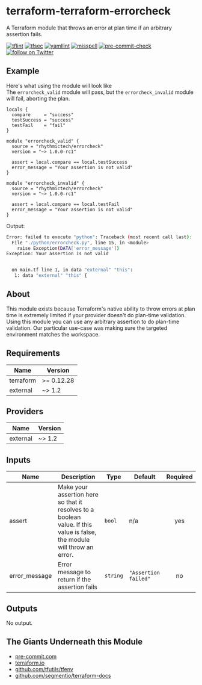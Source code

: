 # terraform-terraform-errorcheck
A Terraform module that throws an error at plan time if an arbitrary assertion fails.

[![tflint](https://github.com/rhythmictech/terraform-terraform-errorcheck/workflows/tflint/badge.svg?branch=master&event=push)](https://github.com/rhythmictech/terraform-terraform-errorcheck/actions?query=workflow%3Atflint+event%3Apush+branch%3Amaster)
[![tfsec](https://github.com/rhythmictech/terraform-terraform-errorcheck/workflows/tfsec/badge.svg?branch=master&event=push)](https://github.com/rhythmictech/terraform-terraform-errorcheck/actions?query=workflow%3Atfsec+event%3Apush+branch%3Amaster)
[![yamllint](https://github.com/rhythmictech/terraform-terraform-errorcheck/workflows/yamllint/badge.svg?branch=master&event=push)](https://github.com/rhythmictech/terraform-terraform-errorcheck/actions?query=workflow%3Ayamllint+event%3Apush+branch%3Amaster)
[![misspell](https://github.com/rhythmictech/terraform-terraform-errorcheck/workflows/misspell/badge.svg?branch=master&event=push)](https://github.com/rhythmictech/terraform-terraform-errorcheck/actions?query=workflow%3Amisspell+event%3Apush+branch%3Amaster)
[![pre-commit-check](https://github.com/rhythmictech/terraform-terraform-errorcheck/workflows/pre-commit-check/badge.svg?branch=master&event=push)](https://github.com/rhythmictech/terraform-terraform-errorcheck/actions?query=workflow%3Apre-commit-check+event%3Apush+branch%3Amaster)
<a href="https://twitter.com/intent/follow?screen_name=RhythmicTech"><img src="https://img.shields.io/twitter/follow/RhythmicTech?style=social&logo=twitter" alt="follow on Twitter"></a>

## Example
Here's what using the module will look like  
The `errorcheck_valid` module will pass, but the `errorcheck_invalid` module will fail, aborting the plan.
```hcl
locals {
  compare     = "success"
  testSuccess = "success"
  testFail    = "fail"
}

module "errorcheck_valid" {
  source = "rhythmictech/errorcheck"
  version = "~> 1.0.0-rc1"

  assert = local.compare == local.testSuccess
  error_message = "Your assertion is not valid"
}

module "errorcheck_invalid" {
  source = "rhythmictech/errorcheck"
  version = "~> 1.0.0-rc1"

  assert = local.compare == local.testFail
  error_message = "Your assertion is not valid"
}
```
Output:
```bash
Error: failed to execute "python": Traceback (most recent call last):
  File "./python/errorcheck.py", line 15, in <module>
    raise Exception(DATA['error_message'])
Exception: Your assertion is not valid


  on main.tf line 1, in data "external" "this":
   1: data "external" "this" {
```

## About
This module exists because Terraform's native ability to throw errors at plan time is extremely limited if your provider doesn't do plan-time validation. Using this module you can use any arbitrary assertion to do plan-time validation. Our particular use-case was making sure the targeted environment matches the workspace.

<!-- BEGINNING OF PRE-COMMIT-TERRAFORM DOCS HOOK -->
## Requirements

| Name      | Version    |
|-----------|------------|
| terraform | >= 0.12.28 |
| external  | ~> 1.2     |

## Providers

| Name     | Version |
|----------|---------|
| external | ~> 1.2  |

## Inputs

| Name           | Description                                                                                                              | Type     | Default              | Required |
|----------------|--------------------------------------------------------------------------------------------------------------------------|----------|----------------------|:--------:|
| assert         | Make your assertion here so that it resolves to a boolean value. If this value is false, the module will throw an error. | `bool`   | n/a                  |   yes    |
| error\_message | Error message to return if the assertion fails                                                                           | `string` | `"Assertion failed"` |    no    |

## Outputs

No output.

<!-- END OF PRE-COMMIT-TERRAFORM DOCS HOOK -->

## The Giants Underneath this Module
- [pre-commit.com](pre-commit.com)
- [terraform.io](terraform.io)
- [github.com/tfutils/tfenv](github.com/tfutils/tfenv)
- [github.com/segmentio/terraform-docs](github.com/segmentio/terraform-docs)
